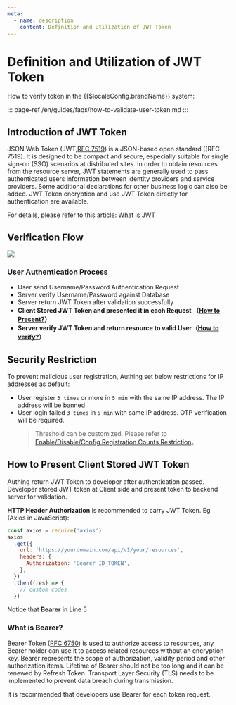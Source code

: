 ```yaml
---
meta:
  - name: description
    content: Definition and Utilization of JWT Token
---
```


# Definition and Utilization of JWT Token

How to verify token in the {{$localeConfig.brandName}} system:

::: page-ref /en/guides/faqs/how-to-validate-user-token.md
:::

## Introduction of JWT Token

JSON Web Token (JWT,[RFC 7519](https://tools.ietf.org/html/rfc7519)) is a JSON-based open standard ((RFC 7519). It is designed to be compact and secure, especially suitable for single sign-on (SSO) scenarios at distributed sites. In order to obtain resources from the resource server, JWT statements are generally used to pass authenticated users information between identity providers and service providers. Some additional declarations for other business logic can also be added. JWT Token encryption and use JWT Token directly for authentication are available.

For details, please refer to this article: [What is JWT](https://www.jianshu.com/p/576dbf44b2ae)

## Verification Flow

![](~@imagesZhCn/concepts/jwt-flow.png)

### User Authentication Process

- User send Username/Password Authentication Request
- Server verify Username/Password against Database
- Server return JWT Token after validation successfully
- **Client Stored JWT Token and presented it in each Request （**[**How to Present?**](#客户端附带-jwt-token-的方式)**）**
- **Server verify JWT Token and return resource to valid User（**[**How to verify?**](/guides/faqs/how-to-validate-user-token.md)**）**

## Security Restriction

To prevent malicious user registration, Authing set below restrictions for IP addresses as default:

- User register `3 times` or more in `5 min` with the same IP address. The IP address will be banned
- User login failed `3 times` in `5 min` with same IP address. OTP verification will be required.
  > Threshold can be customized. Please refer to [Enable/Disable/Config Registration Counts Restriction](/guides/security/config-register-limit)。

## How to Present Client Stored JWT Token

Authing return JWT Token to developer after authentication passed. Developer stored JWT token at Client side and present token to backend server for validation.

**HTTP Header Authorization** is recommended to carry JWT Token. Eg (Axios in JavaScript):

```js
const axios = require('axios')
axios
  .get({
    url: 'https://yourdomain.com/api/v1/your/resources',
    headers: {
      Authorization: 'Bearer ID_TOKEN',
    },
  })
  .then((res) => {
    // custom codes
  })
```

Notice that **Bearer** in Line 5

### **What is Bearer?**

Bearer Token \([RFC 6750](http://www.rfcreader.com/#rfc6750)\) is used to authorize access to resources, any Bearer holder can use it to access related resources without an encryption key. Bearer represents the scope of authorization, validity period and other authorization items. Lifetime of Bearer should not be too long and it can be renewed by Refresh Token. Transport Layer Security \(TLS\) needs to be implemented to prevent data breach during transmission.

It is recommended that developers use Bearer for each token request.
